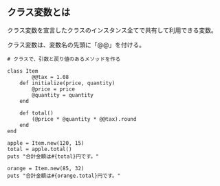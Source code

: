 ## クラス変数とは
クラス変数を宣言したクラスのインスタンス全てで共有して利用できる変数。

クラス変数は、変数名の先頭に「@@」を付ける。


```
# クラスで、引数と戻り値のあるメソッドを作る

class Item
        @@tax = 1.08
    def initialize(price, quantity)
        @price = price
        @quantity = quantity
    end

    def total()
        (@price * @quantity * @@tax).round
    end
end

apple = Item.new(120, 15)
total = apple.total()
puts "合計金額は#{total}円です。"

orange = Item.new(85, 32)
puts "合計金額は#{orange.total}円です。"
```